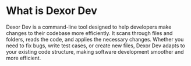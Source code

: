 # What is Dexor Dev

Dexor Dev is a command-line tool designed to help developers make changes to their codebase more efficiently. It scans through files and folders, reads the code, and applies the necessary changes. Whether you need to fix bugs, write test cases, or create new files, Dexor Dev adapts to your existing code structure, making software development smoother and more efficient.